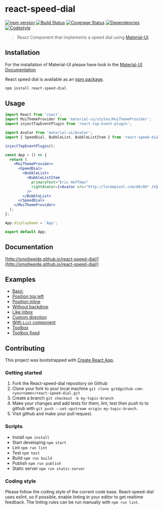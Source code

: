
# react-speed-dial

[![npm version](https://badge.fury.io/js/react-speed-dial.svg)](https://badge.fury.io/js/react-speed-dial)
[![Build Status](https://img.shields.io/travis/smollweide/react-speed-dial/master.svg)](https://travis-ci.org/smollweide/react-speed-dial)
[![Coverage Status](https://coveralls.io/repos/github/smollweide/react-speed-dial/badge.svg?branch=master)](https://coveralls.io/github/smollweide/react-speed-dial?branch=master)
[![Dependencies](https://img.shields.io/david/smollweide/react-speed-dial/master.svg)](https://david-dm.org/smollweide/react-speed-dial)
[![Codestyle](https://img.shields.io/badge/codestyle-namics-green.svg)](https://github.com/namics/eslint-config-namics)

> React Component that implements a speed dial using [Material-UI](http://www.material-ui.com).

## Installation

For the installation of Material-UI please have look in the [Material-UI Documentation](https://github.com/callemall/material-ui)

React speed dial is available as an [npm package](https://www.npmjs.org/package/react-speed-dial).

```sh
npm install react-speed-dial
```

## Usage

```jsx
import React from 'react';
import MuiThemeProvider from 'material-ui/styles/MuiThemeProvider';
import injectTapEventPlugin from 'react-tap-event-plugin';

import Avatar from 'material-ui/Avatar';
import { SpeedDial, BubbleList, BubbleListItem } from 'react-speed-dial';

injectTapEventPlugin();

const App = () => {
  return (
    <MuiThemeProvider>
      <SpeedDial>
        <BubbleList>
          <BubbleListItem
            primaryText="Eric Hoffman"
            rightAvatar={<Avatar src="http://lorempixel.com/80/80" />}
          />
        </BubbleList>
      </SpeedDial>
    </MuiThemeProvider>
  );
};

App.displayName = 'App';

export default App;
```
## Documentation
[http://smollweide.github.io/react-speed-dial/](http://smollweide.github.io/react-speed-dial/)

## Examples
- [Basic](https://smollweide.github.io/react-speed-dial/#/basic)
- [Position top left](https://smollweide.github.io/react-speed-dial/#/top-left)
- [Position inline](https://smollweide.github.io/react-speed-dial/#/inline)
- [Without backdrop](https://smollweide.github.io/react-speed-dial/#/no-backdrop)
- [Like inbox](https://smollweide.github.io/react-speed-dial/#/inbox)
- [Custom direction](https://smollweide.github.io/react-speed-dial/#/direction)
- [With `List` component](https://smollweide.github.io/react-speed-dial/#/list)
- [Toolbox](https://smollweide.github.io/react-speed-dial/#/toolbox)
- [Toolbox fixed](https://smollweide.github.io/react-speed-dial/#/toolbox-fixed)

## Contributing

This project was bootstrapped with [Create React App](https://github.com/facebookincubator/create-react-app).

### Getting started

1. Fork the React-speed-dial repository on Github
2. Clone your fork to your local machine `git clone git@github.com:<yourname>/react-speed-dial.git`
3. Create a branch `git checkout -b my-topic-branch`
4. Make your changes and add tests for them, lint, test then push to to github with `git push --set-upstream origin my-topic-branch`.
5. Visit github and make your pull request.

### Scripts
- Install `npm install`
- Start developing `npm start`
- Lint `npm run lint`
- Test `npm test`
- Build `npm run build`
- Publish `npm run publish`
- Static server `npm run static-server`

### Coding style
Please follow the coding style of the current code base.
React-speed-dial uses eslint, so if possible, enable linting in your editor to get realtime feedback.
The linting rules can be run manually with `npm run lint`.
